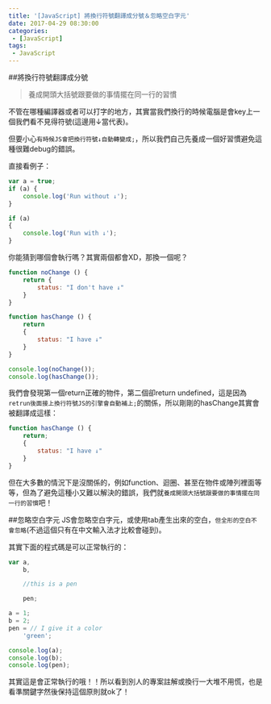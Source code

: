 ```yaml
---
title: '[JavaScript] 將換行符號翻譯成分號＆忽略空白字元'
date: 2017-04-29 08:30:00
categories:
 - [JavaScript]
tags:
 - JavaScript
---
```

##將換行符號翻譯成分號
>養成開頭大括號跟要做的事情擺在同一行的習慣

不管在哪種編譯器或者可以打字的地方，其實當我們換行的時候電腦是會key上一個我們看不見得符號(這邊用↓當代表)。

但要小心`有時候JS會把換行符號↓自動轉變成;`，所以我們自己先養成一個好習慣避免這種很難debug的錯誤。

直接看例子：
``` javascript
var a = true;
if (a) {
    console.log('Run without ↓');
}

if (a)
{
    console.log('Run with ↓');
}
```
你能猜到哪個會執行嗎？其實兩個都會XD，那換一個呢？
``` javascript
function noChange () {
    return {
        status: "I don't have ↓"
    }
}

function hasChange () {
    return
    {
        status: "I have ↓"
    }
}

console.log(noChange());
console.log(hasChange());
```
我們會發現第一個return正確的物件，第二個卻return undefined，這是因為`retrun後面接上換行符號JS的引擎會自動補上;`的關係，所以剛剛的hasChange其實會被翻譯成這樣：
``` javascript
function hasChange () {
    return;
    {
        status: "I have ↓"
    }
}
```

但在大多數的情況下是沒關係的，例如function、迴圈、甚至在物件或陣列裡面等等，但為了避免這種小又難以解決的錯誤，我們就`養成開頭大括號跟要做的事情擺在同一行的習慣`吧！

##忽略空白字元
JS會忽略空白字元，或使用tab產生出來的空白，`但全形的空白不會忽略`(不過這個只有在中文輸入法才比較會碰到)。

其實下面的程式碼是可以正常執行的：
``` javascript
var a,
    b,

    //this is a pen

    pen;

a = 1;
b = 2;
pen = // I give it a color
    'green';

console.log(a);
console.log(b);
console.log(pen);
```
其實這是會正常執行的哦！！所以看到別人的專案註解或換行一大堆不用慌，也是看準關鍵字然後保持這個原則就ok了！
